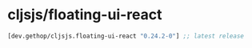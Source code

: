 # cljsjs/floating-ui-react

[](dependency)
```clojure
[dev.gethop/cljsjs.floating-ui-react "0.24.2-0"] ;; latest release
```
[](/dependency)
